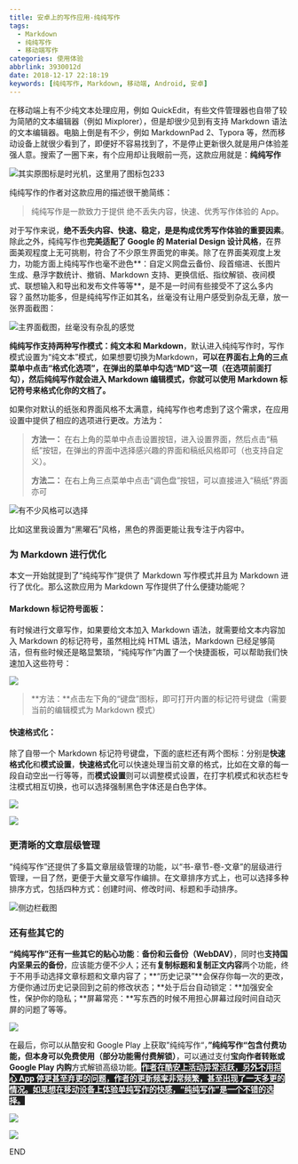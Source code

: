 ```yaml
---
title: 安卓上的写作应用-纯纯写作
tags:
  - Markdown
  - 纯纯写作
  - 移动端写作
categories: 使用体验
abbrlink: 3930012d
date: 2018-12-17 22:18:19
keywords: [纯纯写作, Markdown, 移动端, Android, 安卓]
---
```


在移动端上有不少纯文本处理应用，例如 QuickEdit，有些文件管理器也自带了较为简陋的文本编辑器（例如 Mixplorer），但是却很少见到有支持 Markdown 语法的文本编辑器。电脑上倒是有不少，例如 MarkdownPad 2、Typora 等，然而移动设备上就很少看到了，即便好不容易找到了，不是停止更新很久就是用户体验差强人意。搜索了一圈下来，有个应用却让我眼前一亮，这款应用就是：**纯纯写作**  <!--more-->

<img src="https://storage.live.com/items/5582C1D07E2893FB!85619?authkey=APiqr1tjl5KIc1Q" title="其实原图标是时光机，这里用了图标包233" style="zoom: 100%"></img>

纯纯写作的作者对这款应用的描述很干脆简练：

> 纯纯写作是一款致力于提供 绝不丢失内容，快速、优秀写作体验的 App。

对于写作来说，**绝不丢失内容、快速、稳定，是是构成优秀写作体验的重要因素**。除此之外，纯纯写作也**完美适配了 Google 的 Material Design 设计风格**，在界面美观程度上无可挑剔，符合了不少原生界面党的审美。除了在界面美观度上发力，功能方面上纯纯写作也毫不逊色**：自定义网盘云备份、段首缩进、长图片生成、悬浮字数统计、撤销、Markdown 支持、更换信纸、指纹解锁、夜间模式、联想输入和导出和发布文件等等**，是不是一时间有些接受不了这么多内容？虽然功能多，但是纯纯写作正如其名，丝毫没有让用户感受到杂乱无章，放一张界面截图：  

<img src="https://storage.live.com/items/5582C1D07E2893FB!85620?authkey=APiqr1tjl5KIc1Q" title="主界面截图，丝毫没有杂乱的感觉" style="zoom: 100%"></img>

**纯纯写作支持两种写作模式：纯文本和  Markdown**，默认进入纯纯写作时，写作模式设置为“纯文本”模式，如果想要切换为Markdown，**可以在界面右上角的三点菜单中点击“格式化选项”，在弹出的菜单中勾选“MD”这一项（在选项前面打勾），然后纯纯写作就会进入 Markdown 编辑模式，你就可以使用 Markdown 标记符号来格式化你的文档了。**

如果你对默认的纸张和界面风格不太满意，纯纯写作也考虑到了这个需求，在应用设置中提供了相应的选项进行更改。方法为：

> **方法一：**
> 在右上角的菜单中点击设置按钮，进入设置界面，然后点击“稿纸”按钮，在弹出的界面中选择感兴趣的界面和稿纸风格即可（也支持自定义）。
>
> **方法二：**
> 在右上角三点菜单中点击“调色盘”按钮，可以直接进入“稿纸”界面亦可

<img src="https://storage.live.com/items/5582C1D07E2893FB!85618?authkey=APiqr1tjl5KIc1Q" title="有不少风格可以选择" style="zoom: 100%"></img>

比如这里我设置为“黑曜石”风格，黑色的界面更能让我专注于内容中。

### 为 Markdown 进行优化

本文一开始就提到了“纯纯写作”提供了 Markdown 写作模式并且为 Markdown 进行了优化。那么这款应用为 Markdown 写作提供了什么便捷功能呢？

#### Markdown 标记符号面板：

有时候进行文章写作，如果要给文本加入 Markdown 语法，就需要给文本内容加入 Markdown 的标记符号，虽然相比纯 HTML 语法，Markdown 已经足够简洁，但有些时候还是略显繁琐，“纯纯写作”内置了一个快捷面板，可以帮助我们快速加入这些符号：  

<img src="https://storage.live.com/items/5582C1D07E2893FB!85621?authkey=APiqr1tjl5KIc1Q" style="zoom: 100%"></img>

> **方法：**点击左下角的“键盘”图标，即可打开内置的标记符号键盘（需要当前的编辑模式为 Markdown 模式）

#### 快速格式化：

除了自带一个 Markdown 标记符号键盘，下面的底栏还有两个图标：分别是**快速格式化**和**模式设置**，**快速格式化**可以快速处理当前文章的格式，比如在文章的每一段自动空出一行等等，而**模式设置**则可以调整模式设置，在打字机模式和状态栏专注模式相互切换，也可以选择强制黑色字体还是白色字体。  

<img src="https://storage.live.com/items/5582C1D07E2893FB!85623?authkey=APiqr1tjl5KIc1Q" style="zoom: 100%"></img>

<img src="https://storage.live.com/items/5582C1D07E2893FB!85622?authkey=APiqr1tjl5KIc1Q" style="zoom: 100%"></img>

### 更清晰的文章层级管理

“纯纯写作”还提供了多篇文章层级管理的功能，以“书-章节-卷-文章”的层级进行管理，一目了然，更便于大量文章写作编排。在文章排序方式上，也可以选择多种排序方式，包括四种方式：创建时间、修改时间、标题和手动排序。  

<img src="https://storage.live.com/items/5582C1D07E2893FB!85615?authkey=APiqr1tjl5KIc1Q" title="侧边栏截图" style="zoom: 100%"></img>

### 还有些其它的

**“纯纯写作”还有一些其它的贴心功能**：**备份和云备份（WebDAV）**，同时也**支持国内坚果云的备份**，应该能方便不少人；还有**复制标题和复制正文内容**两个功能，终于不用手动选择文章标题和文章内容了；**“历史记录”**会保存你每一次的更改，方便你通过历史记录回到之前的修改状态；**处于后台自动锁定：**加强安全性，保护你的隐私；**屏幕常亮：**写东西的时候不用担心屏幕过段时间自动灭屏的问题了等等。  

<img src="https://storage.live.com/items/5582C1D07E2893FB!85614?authkey=APiqr1tjl5KIc1Q" style="zoom: 100%"></img>

在最后，你可以从酷安和 Google Play 上获取”纯纯写作“，**”纯纯写作“包含付费功能，但本身可以免费使用（部分功能需付费解锁）**，可以通过支付**宝向作者转账或 Google Play 内购**方式解锁高级功能。<span style="background: #222; color: white">**作者在酷安上活动异常活跃，另外不用担心 App 停更甚至弃更的问题，作者的更新频率非常频繁，甚至出现了一天多更的情况。如果想在移动设备上体验单纯写作的快感，“纯纯写作”是一个不错的选择。**</span>  

<img src="https://storage.live.com/items/5582C1D07E2893FB!85616?authkey=APiqr1tjl5KIc1Q" style="zoom: 100%"></img>

<img src="https://storage.live.com/items/5582C1D07E2893FB!85617?authkey=APiqr1tjl5KIc1Q" style="zoom: 100%"></img>  

END